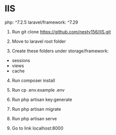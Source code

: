 # IIS

php: ^7.2.5
laravel/framework: ^7.29

1. Run git clone https://github.com/nesty156/IIS.git

2. Move to laravel root folder

3. Create these folders under storage/framework:
 - sessions
 - views
 - cache

4. Run composer install
5. Run cp .env.example .env
6. Run php artisan key:generate
7. Run php artisan migrate
8. Run php artisan serve

9. Go to link localhost:8000

